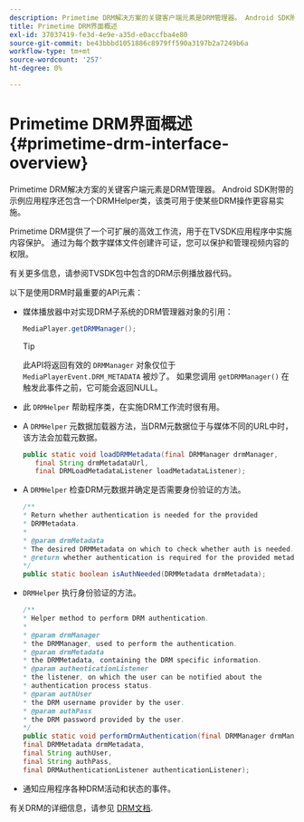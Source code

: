 ```yaml
---
description: Primetime DRM解决方案的关键客户端元素是DRM管理器。 Android SDK附带的示例应用程序还包含一个DRMHelper类，该类可用于使某些DRM操作更容易实施。
title: Primetime DRM界面概述
exl-id: 37037419-fe3d-4e9e-a35d-e0accfba4e80
source-git-commit: be43bbbd1051886c8979ff590a3197b2a7249b6a
workflow-type: tm+mt
source-wordcount: '257'
ht-degree: 0%

---
```


# Primetime DRM界面概述 {#primetime-drm-interface-overview}

Primetime DRM解决方案的关键客户端元素是DRM管理器。 Android SDK附带的示例应用程序还包含一个DRMHelper类，该类可用于使某些DRM操作更容易实施。

<!--<a id="section_4DD54E085AB345FE9BE00865E56B28DB"></a>-->

Primetime DRM提供了一个可扩展的高效工作流，用于在TVSDK应用程序中实施内容保护。 通过为每个数字媒体文件创建许可证，您可以保护和管理视频内容的权限。

有关更多信息，请参阅TVSDK包中包含的DRM示例播放器代码。

以下是使用DRM时最重要的API元素：

* 媒体播放器中对实现DRM子系统的DRM管理器对象的引用：

   ```java
   MediaPlayer.getDRMManager();
   ```

   >[!TIP]
   >
   >此API将返回有效的 `DRMManager` 对象仅位于 `MediaPlayerEvent.DRM_METADATA` 被炒了。 如果您调用 `getDRMManager()` 在触发此事件之前，它可能会返回NULL。

* 此 `DRMHelper` 帮助程序类，在实施DRM工作流时很有用。
* A `DRMHelper` 元数据加载器方法，当DRM元数据位于与媒体不同的URL中时，该方法会加载元数据。

   ```java
   public static void loadDRMMetadata(final DRMManager drmManager,  
      final String drmMetadataUrl,  
      final DRMLoadMetadataListener loadMetadataListener);
   ```

* A `DRMHelper` 检查DRM元数据并确定是否需要身份验证的方法。

   ```java
   /** 
   * Return whether authentication is needed for the provided 
   * DRMMetadata. 
   * 
   * @param drmMetadata 
   * The desired DRMMetadata on which to check whether auth is needed. 
   * @return whether authentication is required for the provided metadata 
   */ 
   public static boolean isAuthNeeded(DRMMetadata drmMetadata);
   ```

* `DRMHelper` 执行身份验证的方法。

   ```java
   /** 
   * Helper method to perform DRM authentication. 
   * 
   * @param drmManager 
   * the DRMManager, used to perform the authentication. 
   * @param drmMetadata 
   * the DRMMetadata, containing the DRM specific information. 
   * @param authenticationListener 
   * the listener, on which the user can be notified about the 
   * authentication process status. 
   * @param authUser 
   * the DRM username provider by the user. 
   * @param authPass 
   * the DRM password provided by the user. 
   */ 
   public static void performDrmAuthentication(final DRMManager drmManager,  
   final DRMMetadata drmMetadata,  
   final String authUser,  
   final String authPass,  
   final DRMAuthenticationListener authenticationListener);
   ```

* 通知应用程序各种DRM活动和状态的事件。

<!--<a id="section_F58941D68EB94A5EBD1C7454D2A1B17A"></a>-->

有关DRM的详细信息，请参见 [DRM文档](https://helpx.adobe.com/primetime/user-guide.html).
